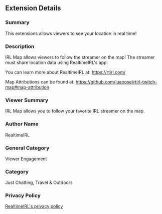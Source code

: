 ## Extension Details

### Summary
This extensions allows viewers to see your location in real time!

### Description
IRL Map allows viewers to follow the streamer on the map! The streamer must share location data using RealtimeIRL's app.

You can learn more about RealtimeIRL at:
https://rtirl.com/

Map Attributions can be found at:
https://github.com/juaoose/rtirl-twitch-map#map-attribution

### Viewer Summary
IRL Map allows you to follow your favorite IRL streamer on the map.

### Author Name
RealtimeIRL

### General Category
Viewer Engagement

### Category
Just Chatting, Travel & Outdoors

### Privacy Policy
[RealtimeIRL's privacy policy](https://rtirl.com/privacy-policy/)